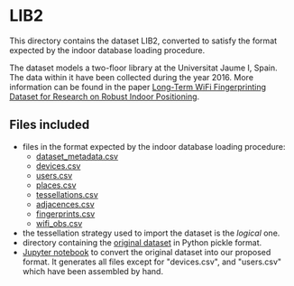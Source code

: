# LIB2

This directory contains the dataset LIB2, converted to satisfy the format expected by the indoor database loading procedure.

The dataset models a two-floor library at the Universitat Jaume I, Spain. The data within it have been collected during the year 2016. More information can be found in the paper [Long-Term WiFi Fingerprinting Dataset for Research on Robust Indoor Positioning](https://www.mdpi.com/2306-5729/3/1/3).

## Files included

* files in the format expected by the indoor database loading procedure:
  * [dataset_metadata.csv](https://github.com/dslab-uniud/Database-indoor/blob/main/Datasets/converted_datasets/LIB2/dataset_metadata.csv)
  * [devices.csv](https://github.com/dslab-uniud/Database-indoor/blob/main/Datasets/converted_datasets/LIB2/devices.csv)
  * [users.csv](https://github.com/dslab-uniud/Database-indoor/blob/main/Datasets/converted_datasets/LIB2/users.csv)
  * [places.csv](https://github.com/dslab-uniud/Database-indoor/blob/main/Datasets/converted_datasets/LIB2/places.csv)
  * [tessellations.csv](https://github.com/dslab-uniud/Database-indoor/blob/main/Datasets/converted_datasets/LIB2/tessellations.csv)
  * [adjacences.csv](https://github.com/dslab-uniud/Database-indoor/blob/main/Datasets/converted_datasets/LIB2/adjacences.csv)
  * [fingerprints.csv](https://github.com/dslab-uniud/Database-indoor/blob/main/Datasets/converted_datasets/LIB2/fingerprints.csv)
  * [wifi_obs.csv](https://github.com/dslab-uniud/Database-indoor/blob/main/Datasets/converted_datasets/LIB2/wifi_obs.csv)
* the tessellation strategy used to import the dataset is the _logical_ one.
* directory containing the [original dataset](https://github.com/dslab-uniud/Database-indoor/blob/main/Datasets/raw_datasets/LIB/LIB2/) in Python pickle format.
* [Jupyter notebook](https://github.com/dslab-uniud/Database-indoor/blob/main/Datasets/lib_convert.ipynb) to convert the original dataset into our proposed format. It generates all files except for "devices.csv", and "users.csv" which have been assembled by hand.
